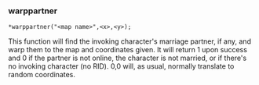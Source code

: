 ### warppartner
```
*warppartner("<map name>",<x>,<y>);
```

This function will find the invoking character's marriage partner, if any, and
warp them to the map and coordinates given. It will return 1 upon success and
0 if the partner is not online, the character is not married, or if there's no
invoking character (no RID). 0,0 will, as usual, normally translate to random coordinates.
